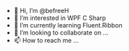 - 👋 Hi, I’m @befreeH
- 👀 I’m interested in WPF C Sharp
- 🌱 I’m currently learning Fluent.Ribbon
- 💞️ I’m looking to collaborate on ...
- 📫 How to reach me ...

<!---
befreeH/befreeH is a ✨ special ✨ repository because its `README.md` (this file) appears on your GitHub profile.
You can click the Preview link to take a look at your changes.
--->

